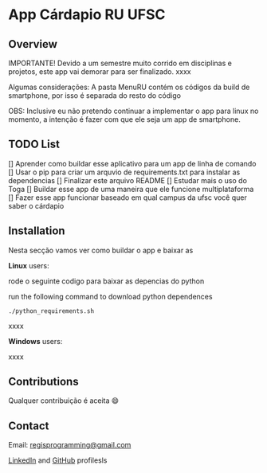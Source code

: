 
# App Cárdapio RU UFSC

## Overview

IMPORTANTE!
  Devido a um semestre muito corrido em disciplinas e projetos, este app vai demorar para ser finalizado.
xxxx

Algumas considerações:
  A pasta MenuRU contém os códigos da build de smartphone, por isso é separada do resto do código

OBS: Inclusive eu não pretendo continuar a implementar o app para linux no momento, a intenção é fazer com que ele seja um app de smartphone.

## TODO List

[] Aprender como buildar esse aplicativo para um app de linha de comando
[] Usar o pip para criar um arquvio de requirements.txt para instalar as dependencias
[] Finalizar este arquivo README
[] Estudar mais o uso do Toga
[] Buildar esse app de uma maneira que ele funcione multiplataforma
[] Fazer esse app funcionar baseado em qual campus da ufsc você quer saber o cárdapio

## Installation

Nesta secção vamos ver como buildar o app e baixar as

**Linux** users:

rode o seguinte codigo para baixar as depencias do python

run the following command to download python dependences

```shell
./python_requirements.sh
```

xxxx

 **Windows** users:

xxxx

## Contributions

Qualquer contribuição é aceita :smile:

## Contact

Email:  regisprogramming@gmail.com

[LinkedIn](https://www.linkedin.com/in/regissfaria/) and [GitHub](https://github.com/regisfaria) profilesls
